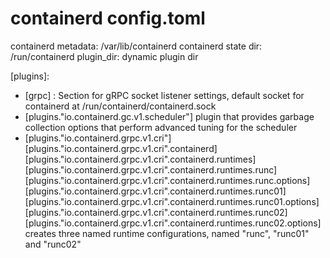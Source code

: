 # containerd config.toml

containerd metadata: /var/lib/containerd
containerd state dir: /run/containerd
plugin_dir: dynamic plugin dir

[plugins]:

- [grpc] : Section for gRPC socket listener settings, default socket for containerd at /run/containerd/containerd.sock
- [plugins."io.containerd.gc.v1.scheduler"] plugin that provides garbage collection options that perform advanced tuning for the scheduler
- [plugins."io.containerd.grpc.v1.cri"]
    [plugins."io.containerd.grpc.v1.cri".containerd]
      [plugins."io.containerd.grpc.v1.cri".containerd.runtimes]
        [plugins."io.containerd.grpc.v1.cri".containerd.runtimes.runc]
          [plugins."io.containerd.grpc.v1.cri".containerd.runtimes.runc.options]
        [plugins."io.containerd.grpc.v1.cri".containerd.runtimes.runc01]
          [plugins."io.containerd.grpc.v1.cri".containerd.runtimes.runc01.options]
        [plugins."io.containerd.grpc.v1.cri".containerd.runtimes.runc02]
          [plugins."io.containerd.grpc.v1.cri".containerd.runtimes.runc02.options]
  creates three named runtime configurations, named "runc", "runc01" and "runc02"
